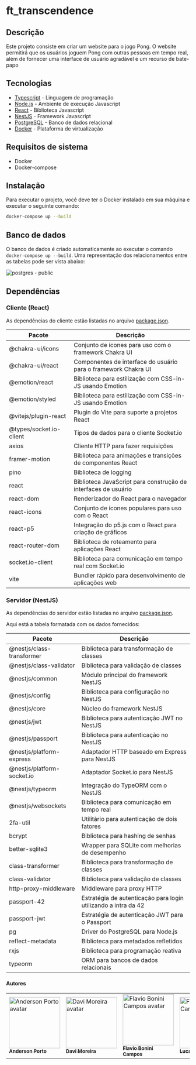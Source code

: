 # ft_transcendence

## Descrição

Este projeto consiste em criar um website para o jogo Pong.
O website permitirá que os usuários joguem Pong com outras pessoas em tempo real, além de fornecer uma interface de usuário agradável e um recurso de bate-papo

## Tecnologias

* [Typescript](https://www.typescriptlang.org/) - Linguagem de programação
* [Node.js](https://nodejs.org/en/) - Ambiente de execução Javascript
* [React](https://pt-br.reactjs.org/) - Biblioteca Javascript
* [NestJS](https://nestjs.com/) - Framework Javascript
* [PostgreSQL](https://www.postgresql.org/) - Banco de dados relacional
* [Docker](https://www.docker.com/) - Plataforma de virtualização

## Requisitos de sistema

* Docker
* Docker-compose

## Instalação

Para executar o projeto, você deve ter o Docker instalado em sua máquina e executar o seguinte comando:

```bash
docker-compose up --build
```

## Banco de dados

O banco de dados é criado automaticamente ao executar o comando `docker-compose up --build`.
Uma representação dos relacionamentos entre as tabelas pode ser vista abaixo:

![postgres - public](https://github.com/transpong/Transpong/assets/47704550/359ce99d-7627-46ed-8a21-485fa838c88d)



## Dependências

### Cliente (React)

As dependências do cliente estão listadas no arquivo [package.json](https://github.com/transpong/Transpong/blob/master/client/package.json).

| Pacote                  | Descrição                                                      |
|-------------------------|----------------------------------------------------------------|
| @chakra-ui/icons        | Conjunto de ícones para uso com o framework Chakra UI          |
| @chakra-ui/react        | Componentes de interface do usuário para o framework Chakra UI |
| @emotion/react          | Biblioteca para estilização com CSS-in-JS usando Emotion       |
| @emotion/styled         | Biblioteca para estilização com CSS-in-JS usando Emotion       |
| @vitejs/plugin-react    | Plugin do Vite para suporte a projetos React                   |
| @types/socket.io-client | Tipos de dados para o cliente Socket.io                        |
| axios                   | Cliente HTTP para fazer requisições                            |
| framer-motion           | Biblioteca para animações e transições de componentes React    |
| pino                    | Biblioteca de logging                                          |
| react                   | Biblioteca JavaScript para construção de interfaces de usuário |
| react-dom               | Renderizador do React para o navegador                         |
| react-icons             | Conjunto de ícones populares para uso com o React              |
| react-p5                | Integração do p5.js com o React para criação de gráficos       |
| react-router-dom        | Biblioteca de roteamento para aplicações React                 |
| socket.io-client        | Biblioteca para comunicação em tempo real com Socket.io        |
| vite                    | Bundler rápido para desenvolvimento de aplicações web          |

### Servidor (NestJS)

As dependências do servidor estão listadas no arquivo [package.json](
https://github.com/transpong/Transpong/blob/master/server/package.json).

Aqui está a tabela formatada com os dados fornecidos:

| Pacote                     | Descrição                                                      |
|----------------------------|----------------------------------------------------------------|
| @nestjs/class-transformer  | Biblioteca para transformação de classes                       |
| @nestjs/class-validator    | Biblioteca para validação de classes                           |
| @nestjs/common             | Módulo principal do framework NestJS                           |
| @nestjs/config             | Biblioteca para configuração no NestJS                         |
| @nestjs/core               | Núcleo do framework NestJS                                     |
| @nestjs/jwt                | Biblioteca para autenticação JWT no NestJS                     |
| @nestjs/passport           | Biblioteca para autenticação no NestJS                         |
| @nestjs/platform-express   | Adaptador HTTP baseado em Express para NestJS                  |
| @nestjs/platform-socket.io | Adaptador Socket.io para NestJS                                |
| @nestjs/typeorm            | Integração do TypeORM com o NestJS                             |
| @nestjs/websockets         | Biblioteca para comunicação em tempo real                      |
| 2fa-util                   | Utilitário para autenticação de dois fatores                   |
| bcrypt                     | Biblioteca para hashing de senhas                              |
| better-sqlite3             | Wrapper para SQLite com melhorias de desempenho                |
| class-transformer          | Biblioteca para transformação de classes                       |
| class-validator            | Biblioteca para validação de classes                           |
| http-proxy-middleware      | Middleware para proxy HTTP                                     |
| passport-42                | Estratégia de autenticação para login utilizando a intra da 42 |
| passport-jwt               | Estratégia de autenticação JWT para o Passport                 |
| pg                         | Driver do PostgreSQL para Node.js                              |
| reflect-metadata           | Biblioteca para metadados refletidos                           |
| rxjs                       | Biblioteca para programação reativa                            |
| typeorm                    | ORM para bancos de dados relacionais                           |




#### Autores

<p align="center">
<table>
  <tr>
    <td>
      <a href="https://github.com/andersonhsporto">
        <img src="https://avatars.githubusercontent.com/u/47704550?v=4" width="140px" alt="Anderson Porto avatar"/><br>
        <sub><b>Anderson Porto</b></sub>
      </a>
    </td>
    <td>
      <a href="https://github.com/DaviPrograme">
        <img src="https://avatars.githubusercontent.com/u/56012877?v=4" width="140px" alt="Davi Moreira avatar"/><br>
        <sub><b>Davi Moreira</b></sub>
      </a>
    </td>
    <td>
      <a href="https://github.com/GitFlaviobc">
        <img src="https://avatars.githubusercontent.com/u/46327033?v=4" width="140px" alt="Flavio Bonini Campos  avatar"/><br>
        <sub><b>Flavio Bonini Campos</b></sub>
      </a>
    </td>
    <td>
      <a href="https://github.com/Luryy">
        <img src="https://avatars.githubusercontent.com/u/59494158?v=4" width="140px" alt="Flavio Bonini Campos  avatar"/><br>
        <sub><b>Lucas Yuri</b></sub>
      </a>
    </td>
  </tr>
</table>
